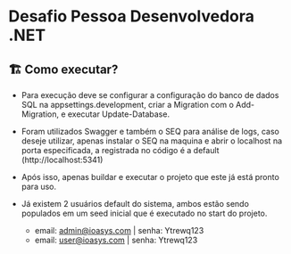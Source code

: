 # Desafio Pessoa Desenvolvedora .NET

## 🏗 Como executar?

- Para execução deve se configurar a configuração do banco de dados SQL na appsettings.development, criar a Migration com o Add-Migration, e executar Update-Database.
- Foram utilizados Swagger e também o SEQ para análise de logs, caso deseje utilizar, apenas instalar o SEQ na maquina e abrir o localhost na porta especificada, a registrada no código é a default (http://localhost:5341)
- Após isso, apenas buildar e executar o projeto que este já está pronto para uso.

- Já existem 2 usuários default do sistema, ambos estão sendo populados em um seed inicial que é executado no start do projeto.
	- email: admin@ioasys.com | senha: Ytrewq123
	- email: user@ioasys.com | senha: Ytrewq123

